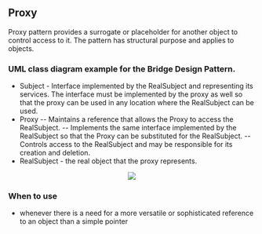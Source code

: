 ## Proxy

Proxy pattern provides a surrogate or placeholder for another object to control access to it.
The pattern has structural purpose and applies to objects. 


### UML class diagram example for the Bridge Design Pattern.

 - Subject - Interface implemented by the RealSubject and representing its services. 
					The interface must be implemented by the proxy as well so that the proxy can be used in any location where the RealSubject can be used.
 - Proxy	-- Maintains a reference that allows the Proxy to access the RealSubject.
 		-- Implements the same interface implemented by the RealSubject so that the Proxy can be substituted for the RealSubject.
		-- Controls access to the RealSubject and may be responsible for its creation and deletion.
 - RealSubject - the real object that the proxy represents.

 
<p align="center">
<img 
src="https://github.com/walidAbbassi/Practical-Design-Patterns-in-modern-cpp/blob/master/Structural/Proxy/Proxy.PNG">
</p>

### When to use

* whenever there is a need for a more versatile or sophisticated reference to an object than a simple pointer
